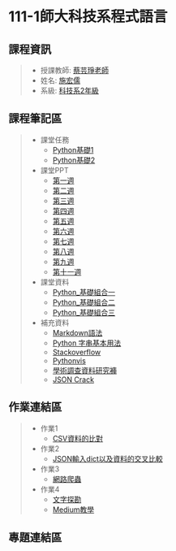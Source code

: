# 111-1師大科技系程式語言
## 課程資訊
>* 授課教師: [蔡芸琤老師](https://github.com/pecu?tab=repositories)
>* 姓名: [施宏儒](https://shihjonathan0302.github.io/Web/web1/)
>* 系級: [科技系2年級](https://www.tahrd.ntnu.edu.tw)
## 課程筆記區
>* 課堂任務
>    + [Python基礎1](https://github.com/shihjonathan0302/PL/blob/main/Python_基礎1.ipynb)
>    + [Python基礎2](https://github.com/shihjonathan0302/PL/blob/main/Python_基礎2.ipynb)
>* 課堂PPT
>    + [第一週](https://docs.google.com/presentation/d/e/2PACX-1vS_11f3KIeNeqmInAKfHaDzOTxK_ff05aI3H3hanLX1qI6Z8iHhbOfqEUgl3Gzx3s1pYtjIZcdzECSP/pub?start=false&loop=false&delayms=3000&slide=id.p)
>    + [第二週](https://docs.google.com/presentation/d/e/2PACX-1vQa2_6HxpBPDUjViqvd82AqQfnywwWwETU60fLexCe7ADD8A7kHkpGjkmO6kCSYyw-AFrSCfG3THXiA/pub?start=false&loop=false&delayms=3000&slide=id.p)
>    + [第三週](https://docs.google.com/presentation/d/e/2PACX-1vSAw9A5Eu_lHKzShkG8CacnBGk4xauhztCRro8AaxmllMd-gGR3iZpgeV2q8Yz4Fm7CRgfW7fmZSnTJ/pub?start=false&loop=false&delayms=3000&slide=id.p)
>    + [第四週](https://docs.google.com/presentation/d/e/2PACX-1vRR3pc8mhMsa4xByYW6vKqtJiJCsAaeLLCvmRVf3RquXZDwY3yk0H9vcF3CGwkVh5ypqe5Yto0-E88d/pub?start=false&loop=false&delayms=3000&slide=id.p)
>    + [第五週](https://docs.google.com/presentation/d/e/2PACX-1vRB9etAYcIULZFrawJ1_e1g_0jHvTSZMIBxzCbGMVSwaO92n-lf-T-4Ye9U6M0r25hqugHUI8smMPOZ/pub?start=false&loop=false&delayms=3000&slide=id.p)
>    + [第六週](https://docs.google.com/presentation/d/e/2PACX-1vSKqly4jm5pdKscVPAGZvHkc-bfGa3X0P5SYGTIv0HoOTLfV94L7UVWcWnchhdRUTTsEYVqlyQ0wi23/pub?start=false&loop=false&delayms=3000&slide=id.p)
>    + [第七週](https://docs.google.com/presentation/d/e/2PACX-1vSIQhAt8wK9K6tgOx9xCsg8cVjZSXgH8Q-whPekB0Zi68fCTwJvmQ_XeJAfrLdohB_jMDn_mblxWCtC/pub?start=false&loop=false&delayms=3000&slide=id.p)
>    + [第八週](https://docs.google.com/presentation/d/e/2PACX-1vR0lsj6suoMW-s48VLVaWeXB2vXwcPmvX2jKpXOCuZuEry3VMyAlapumD20gt1DUPiMIT6krRjZba3P/pub?start=false&loop=false&delayms=3000&slide=id.p)
>    + [第九週](https://docs.google.com/presentation/d/e/2PACX-1vS-XoNDMEDtxpfenW3dO9rkpeGKX0TbF2IfBP-Q7g4mbUft--2lynYvZ9MPej10k0xKub2ekj-mD_DY/pub?start=false&loop=false&delayms=3000&slide=id.p) 
>    + [第十一週](https://docs.google.com/presentation/d/e/2PACX-1vQkAyFp8CqGYo1cb58Sv3Ba-glwkMsqbcQ-G5BFsLVm_wmRNCIpGWgiATFoV_MSUJRy7NsmNXtOP9qo/pub?start=false&loop=false&delayms=3000&slide=id.p) 
>* 課堂資料
>    + [Python_基礎組合一](https://github.com/pecu/LawTech/tree/main/Learning-Materials/C1_Python_基礎_01)
>    + [Python_基礎組合二](https://github.com/pecu/LawTech/tree/main/Learning-Materials/C1_Python_基礎_02)
>    + [Python_基礎組合三](https://github.com/shihjonathan0302/PL/blob/main/Python_基礎3.ipynb) 
>* 補充資料
>    + [Markdown語法](https://markdown.tw)
>    + [Python 字串基本用法](https://shengyu7697.github.io/python-str/)
>    + [Stackoverflow](https://stackoverflow.com) 
>    + [Pythonvis](https://pythonviz.com/basic/python-compare-lists-intersection-difference/)
>    + [學術調查資料研究褲](https://srda.sinica.edu.tw)
>    + [JSON Crack](https://jsoncrack.com)
## 作業連結區
>* 作業1
>    + [CSV資料的比對](https://github.com/shihjonathan0302/PL/blob/main/Python_作業1.ipynb)
>* 作業2
>    + [JSON輸入dict以及資料的交叉比較](https://github.com/shihjonathan0302/PL/blob/main/Python_作業2.ipynb)
>* 作業3
>    + [網路爬蟲](https://github.com/shihjonathan0302/PL/blob/main/Python_作業3.ipynb)
>* 作業4
>    + [文字探勘](https://github.com/shihjonathan0302/PL/blob/main/Python_作業4.ipynb)
>    + [Medium教學](https://medium.com/@jonathanshih_10910/台北市可用的街頭展演空間-c7f9fe3fd6d1)
## 專題連結區

